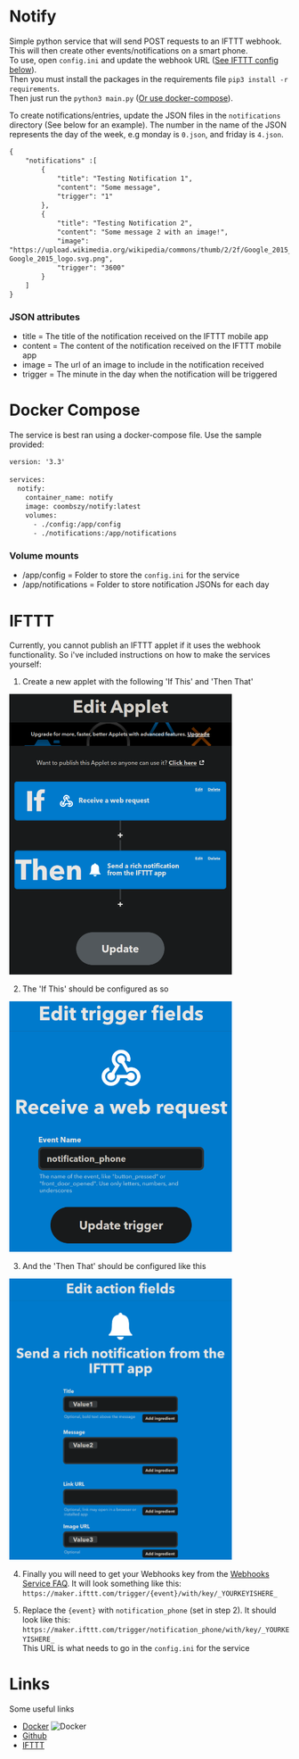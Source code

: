 # Notify
Simple python service that will send POST requests to an IFTTT webhook. This will then create other events/notifications on a smart phone.\
To use, open `config.ini` and update the webhook URL ([See IFTTT config below](#IFTTT)). \
Then you must install the packages in the requirements file `pip3 install -r requirements`.\
Then just run the `python3 main.py` ([Or use docker-compose](#DockerCompose)).

To create notifications/entries, update the JSON files in the `notifications` directory (See below for an example). The number in the name of the JSON represents the day of the week, e.g monday is `0.json`, and friday is `4.json`.

```
{
	"notifications" :[
		{
			"title": "Testing Notification 1",
			"content": "Some message",
			"trigger": "1"
		},
		{
			"title": "Testing Notification 2",
			"content": "Some message 2 with an image!",
			"image": "https://upload.wikimedia.org/wikipedia/commons/thumb/2/2f/Google_2015_logo.svg/368px-Google_2015_logo.svg.png",
			"trigger": "3600"
		}
	]
}
```
### JSON attributes
- title = The title of the notification received on the IFTTT mobile app
- content = The content of the notification received on the IFTTT mobile app
- image = The url of an image to include in the notification received
- trigger = The minute in the day when the notification will be triggered

# Docker Compose
The service is best ran using a docker-compose file. Use the sample provided:
```
version: '3.3'

services:
  notify:
    container_name: notify
    image: coombszy/notify:latest
    volumes:
      - ./config:/app/config
      - ./notifications:/app/notifications
```
### Volume mounts
- /app/config = Folder to store the `config.ini` for the service
- /app/notifications = Folder to store notification JSONs for each day

# IFTTT
Currently, you cannot publish an IFTTT applet if it uses the webhook functionality. So i've included instructions on how to make the services yourself:

1. Create a new applet with the following 'If This' and 'Then That'
<div>
	<img src="https://github.com/coombszy/notify/blob/master/docs/IFTTT-1.png?raw=true" width="400">
</div>

2. The 'If This' should be configured as so
<div>
	<img src="https://github.com/coombszy/notify/blob/master/docs/IFTTT-2.png?raw=true" width="400">
</div>

3. And the 'Then That' should be configured like this
<div>
		<img src="https://github.com/coombszy/notify/blob/master/docs/IFTTT-3.png?raw=true" width="400">
</div>

4. Finally you will need to get your Webhooks key from the [Webhooks Service FAQ](https://help.ifttt.com/hc/en-us/articles/115010230347-Webhooks-service-FAQ). It will look something like this:\
`https://maker.ifttt.com/trigger/{event}/with/key/_YOURKEYISHERE_`  

5. Replace the `{event}` with `notification_phone` (set in step 2). It should look like this:\
`https://maker.ifttt.com/trigger/notification_phone/with/key/_YOURKEYISHERE_`\
This URL is what needs to go in the `config.ini` for the service


# Links
Some useful links
- [Docker](https://hub.docker.com/r/coombszy/notify) ![Docker](https://img.shields.io/docker/pulls/coombszy/notify)
- [Github](https://github.com/Coombszy/notify)
- [IFTTT](https://ifttt.com)